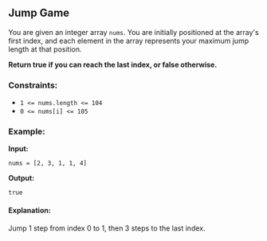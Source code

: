 ## Jump Game

You are given an integer array `nums`. You are initially positioned at the array's first index, and each element in the array represents your maximum jump length at that position.

**Return true if you can reach the last index, or false otherwise.**

### Constraints:
- `1 <= nums.length <= 104`
- `0 <= nums[i] <= 105`

### Example:

**Input:**  
```plaintext
nums = [2, 3, 1, 1, 4]
```

**Output:**  
```plaintext
true
```
#### Explanation:
Jump 1 step from index 0 to 1, then 3 steps to the last index.
